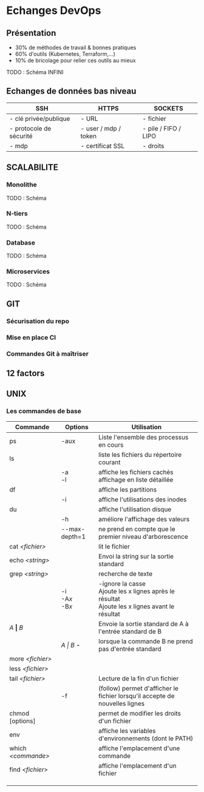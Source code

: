 # Echanges DevOps


## Présentation

- 30% de méthodes de travail & bonnes pratiques
- 60% d'outils (Kubernetes, Terraform,...)
- 10% de bricolage pour relier ces outils au mieux


TODO : Schéma INFINI 

## Echanges de données bas niveau 

| SSH | HTTPS | SOCKETS |
| - | - | - |
| - clé privée/publique | - URL | - fichier |
| - protocole de sécurité | - user / mdp / token | - pile / FIFO / LIPO |
| - mdp | - certificat SSL | - droits |


## SCALABILITE

### Monolithe
TODO : Schéma
### N-tiers
TODO : Schéma
### Database
TODO : Schéma
### Microservices
TODO : Schéma
## GIT 
### Sécurisation du repo 
### Mise en place CI 
### Commandes Git à maîtriser

## 12 factors 


## UNIX 
### Les commandes de base
| Commande| Options | Utilisation |
|- |- |- |
| ps | -aux | Liste l'ensemble des processus en cours |
|ls || liste les fichiers du répertoire courant |
|| -a <br/> -l | affiche les fichiers cachés <br/> affichage en liste détaillée |
|df||affiche les partitions|
||-i|affiche l'utilisations des inodes|
|du||affiche l'utilisation disque|
||-h|améliore l'affichage des valeurs|
||--max-depth=1|ne prend en compte que le premier niveau d'arborescence|
|cat *\<fichier\>*||lit le fichier|
|echo *\<string\>*||Envoi la string sur la sortie standard|
|grep *\<string\>*||recherche de texte|
||-i<br/> -A*x* <br/> -B*x*|-ignore la casse<br/> Ajoute les x lignes après le résultat <br/> Ajoute les x lignes avant le résultat |
| *A* **\|** *B* || Envoie la sortie standard de A à l'entrée standard de B|
||*A* *\|* *B* **-**|lorsque la commande B ne prend pas d'entrée standard|
|more *\<fichier\>*|||
|less *\<fichier\>*|||
|tail *\<fichier\>* ||Lecture de la fin d'un fichier|
||-f|(follow) permet d'afficher le fichier lorsqu'il accepte de nouvelles lignes|
|chmod [options]||permet de modifier les droits d'un fichier|
|env|| affiche les variables d'environnements (dont le PATH)|
|which *\<commande\>*||affiche l'emplacement d'une commande|
|find *\<fichier\>* ||affiche l'emplacement d'un fichier|
||||
||||
||||
